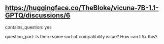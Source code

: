 ## https://huggingface.co/TheBloke/vicuna-7B-1.1-GPTQ/discussions/6

contains_question: yes

question_part: Is there some sort of compatibility issue? How can I fix this?